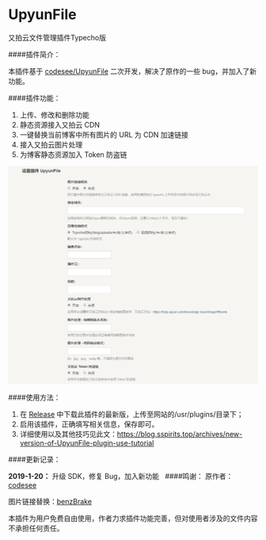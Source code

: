 UpyunFile
=========

 又拍云文件管理插件Typecho版

####插件简介：

 本插件基于 [codesee/UpyunFile](https://github.com/codesee/UpyunFile) 二次开发，解决了原作的一些 bug，并加入了新功能。
   
####插件功能：

  1. 上传、修改和删除功能
  2. 静态资源接入又拍云 CDN
  3. 一键替换当前博客中所有图片的 URL 为 CDN 加速链接
  4. 接入又拍云图片处理
  5. 为博客静态资源加入 Token 防盗链
  
  ![截图](./截图.png)

####使用方法：

  1. 在 [Release](https://github.com/ShadowySpirits/UpyunFile/releases) 中下载此插件的最新版，上传至网站的/usr/plugins/目录下；
  2. 启用该插件，正确填写相关信息，保存即可。
  3. 详细使用以及其他技巧见此文：https://blog.sspirits.top/archives/new-version-of-UpyunFile-plugin-use-tutorial


####更新记录：

**2019-1-20：** 升级 SDK，修复 Bug，加入新功能
  
####鸣谢：
 原作者：[codesee](https://github.com/codesee)
 
 图片链接替换：[benzBrake](https://github.com/benzBrake)
 
 本插件为用户免费自由使用，作者力求插件功能完善，但对使用者涉及的文件内容不承担任何责任。

